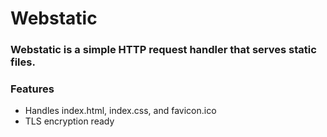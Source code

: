 # Webstatic

### Webstatic is a simple HTTP request handler that serves static files.
### Features
- Handles index.html, index.css, and favicon.ico
- TLS encryption ready